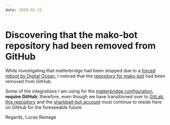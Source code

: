 ```yaml
---
date: 2020-02-22
---
```


# Discovering that the mako-bot repository had been removed from GitHub

While investigating that matterbridge had been stopped due to a [forced reboot by Digital Ocean](2020-02-22.md),
I noticed that the [repository for mako-bot][mako-bot-repo] had been removed from GitHub.

Some of the integrations I am using for the [matterbridge configuration](../matterbridge.toml.gpg), **require GitHub**;
therefore, even though we have transitioned over to [GitLab](gitlab.com/sharkbaitos), [this repository][mako-bot-repo] and the [sharkbait-bot account](github.com/sharkbait-bot) must continue to reside here on GitHub for the foreseeable future.

Regards,
Lucas Ramage

[mako-bot-repo]: https://github.com/SharkBaitOS/mako-bot
